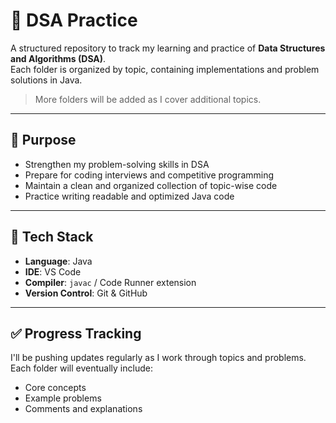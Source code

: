 # 🧠 DSA Practice

A structured repository to track my learning and practice of **Data Structures and Algorithms (DSA)**.  
Each folder is organized by topic, containing implementations and problem solutions in Java.

> More folders will be added as I cover additional topics.

---

## 🚀 Purpose

- Strengthen my problem-solving skills in DSA
- Prepare for coding interviews and competitive programming
- Maintain a clean and organized collection of topic-wise code
- Practice writing readable and optimized Java code

---

## 🔧 Tech Stack

- **Language**: Java  
- **IDE**: VS Code  
- **Compiler**: `javac` / Code Runner extension  
- **Version Control**: Git & GitHub

---

## ✅ Progress Tracking

I'll be pushing updates regularly as I work through topics and problems.  
Each folder will eventually include:
- Core concepts
- Example problems
- Comments and explanations
